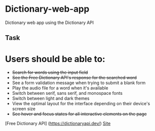 # Dictionary-web-app
Dictionary web app using the Dictionary API

## Task

# Users should be able to:
- <del> Search for words using the input field <del>
- <del> See the Free Dictionary API's response for the searched word <del>
- See a form validation message when trying to submit a blank form                   
- Play the audio file for a word when it's available                                 
- Switch between serif, sans serif, and monospace fonts                              
- Switch between light and dark themes                                                
- View the optimal layout for the interface depending on their device's screen size  
- <del> See hover and focus states for all interactive elements on the page <del>

[Free Dictionary API] (https://dictionaryapi.dev/)
[Site](https://michalkarczewicz.github.io/Dictionary-web-app/)
